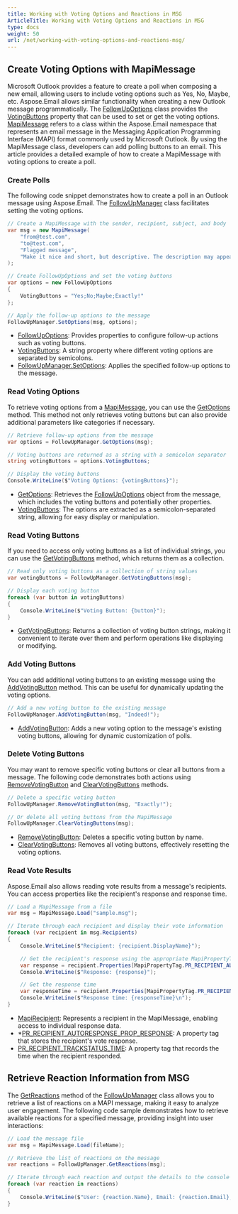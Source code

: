 ```yaml
---
title: Working with Voting Options and Reactions in MSG
ArticleTitle: Working with Voting Options and Reactions in MSG
type: docs
weight: 50
url: /net/working-with-voting-options-and-reactions-msg/
---
```



## **Create Voting Options with MapiMessage**

Microsoft Outlook provides a feature to create a poll when composing a new email, allowing users to include voting options such as Yes, No, Maybe, etc. Aspose.Email allows similar functionality when creating a new Outlook message programmatically. The [FollowUpOptions](https://reference.aspose.com/email/net/aspose.email.mapi/followupoptions/) class provides the [VotingButtons](https://reference.aspose.com/email/net/aspose.email.mapi/followupoptions/votingbuttons/) property that can be used to set or get the voting options. [MapiMessage](https://reference.aspose.com/email/net/aspose.email.mapi/mapimessage/) refers to a class within the Aspose.Email namespace that represents an email message in the Messaging Application Programming Interface (MAPI) format commonly used by Microsoft Outlook. By using the MapiMessage class, developers can add polling buttons to an email. This article provides a detailed example of how to create a MapiMessage with voting options to create a poll.

### **Create Polls**

The following code snippet demonstrates how to create a poll in an Outlook message using Aspose.Email. The [FollowUpManager](https://reference.aspose.com/email/net/aspose.email.mapi/followupmanager/) class facilitates setting the voting options.

```csharp
// Create a MapiMessage with the sender, recipient, subject, and body
var msg = new MapiMessage(
    "from@test.com",
    "to@test.com",
    "Flagged message",
    "Make it nice and short, but descriptive. The description may appear in search engines' search results pages..."
);

// Create FollowUpOptions and set the voting buttons
var options = new FollowUpOptions
{
    VotingButtons = "Yes;No;Maybe;Exactly!"
};

// Apply the follow-up options to the message
FollowUpManager.SetOptions(msg, options);
```

- [FollowUpOptions](https://reference.aspose.com/email/net/aspose.email.mapi/followupoptions/): Provides properties to configure follow-up actions such as voting buttons.
- [VotingButtons](https://reference.aspose.com/email/net/aspose.email.mapi/followupoptions/votingbuttons/): A string property where different voting options are separated by semicolons.
- [FollowUpManager.SetOptions](https://reference.aspose.com/email/net/aspose.email.mapi/followupmanager/setoptions/): Applies the specified follow-up options to the message.

### **Read Voting Options**

To retrieve voting options from a [MapiMessage](https://reference.aspose.com/email/net/aspose.email.mapi/mapimessage/), you can use the [GetOptions](https://reference.aspose.com/email/net/aspose.email.mapi/followupmanager/getoptions/) method. This method not only retrieves voting buttons but can also provide additional parameters like categories if necessary.

```csharp
// Retrieve follow-up options from the message
var options = FollowUpManager.GetOptions(msg);

// Voting buttons are returned as a string with a semicolon separator
string votingButtons = options.VotingButtons;

// Display the voting buttons
Console.WriteLine($"Voting Options: {votingButtons}");
```

- [GetOptions](https://reference.aspose.com/email/net/aspose.email.mapi/followupmanager/getoptions/): Retrieves the [FollowUpOptions](https://reference.aspose.com/email/net/aspose.email.mapi/followupoptions/) object from the message, which includes the voting buttons and potentially other properties.
- [VotingButtons](https://reference.aspose.com/email/net/aspose.email.mapi/followupoptions/votingbuttons/): The options are extracted as a semicolon-separated string, allowing for easy display or manipulation.

### **Read Voting Buttons**

If you need to access only voting buttons as a list of individual strings, you can use the [GetVotingButtons](https://reference.aspose.com/email/net/aspose.email.mapi/followupmanager/getvotingbuttons/) method, which returns them as a collection.

```csharp
// Read only voting buttons as a collection of string values
var votingButtons = FollowUpManager.GetVotingButtons(msg);

// Display each voting button
foreach (var button in votingButtons)
{
    Console.WriteLine($"Voting Button: {button}");
}
```

- [GetVotingButtons](https://reference.aspose.com/email/net/aspose.email.mapi/followupmanager/getvotingbuttons/): Returns a collection of voting button strings, making it convenient to iterate over them and perform operations like displaying or modifying.

### **Add Voting Buttons**

You can add additional voting buttons to an existing message using the [AddVotingButton](https://reference.aspose.com/email/net/aspose.email.mapi/followupmanager/addvotingbutton/) method. This can be useful for dynamically updating the voting options.

```csharp
// Add a new voting button to the existing message
FollowUpManager.AddVotingButton(msg, "Indeed!");
```

- [AddVotingButton](https://reference.aspose.com/email/net/aspose.email.mapi/followupmanager/addvotingbutton/): Adds a new voting option to the message's existing voting buttons, allowing for dynamic customization of polls.

### **Delete Voting Buttons**

You may want to remove specific voting buttons or clear all buttons from a message. The following code demonstrates both actions using [RemoveVotingButton](https://reference.aspose.com/email/net/aspose.email.mapi/followupmanager/removevotingbutton/) and [ClearVotingButtons](https://reference.aspose.com/email/net/aspose.email.mapi/followupmanager/clearvotingbuttons/) methods.

```csharp
// Delete a specific voting button
FollowUpManager.RemoveVotingButton(msg, "Exactly!");

// Or delete all voting buttons from the MapiMessage
FollowUpManager.ClearVotingButtons(msg);
```

- [RemoveVotingButton](https://reference.aspose.com/email/net/aspose.email.mapi/followupmanager/removevotingbutton/): Deletes a specific voting button by name.
- [ClearVotingButtons](https://reference.aspose.com/email/net/aspose.email.mapi/followupmanager/clearvotingbuttons/): Removes all voting buttons, effectively resetting the voting options.

### **Read Vote Results**

Aspose.Email also allows reading vote results from a message's recipients. You can access properties like the recipient's response and response time.

```csharp
// Load a MapiMessage from a file
var msg = MapiMessage.Load("sample.msg");

// Iterate through each recipient and display their vote information
foreach (var recipient in msg.Recipients)
{
    Console.WriteLine($"Recipient: {recipient.DisplayName}");

    // Get the recipient's response using the appropriate MapiPropertyTag
    var response = recipient.Properties[MapiPropertyTag.PR_RECIPIENT_AUTORESPONSE_PROP_RESPONSE].GetString();
    Console.WriteLine($"Response: {response}");

    // Get the response time
    var responseTime = recipient.Properties[MapiPropertyTag.PR_RECIPIENT_TRACKSTATUS_TIME].GetDateTime();
    Console.WriteLine($"Response time: {responseTime}\n");
}
```

- [MapiRecipient](https://reference.aspose.com/email/net/aspose.email.mapi/mapirecipient/#mapirecipient-class): Represents a recipient in the MapiMessage, enabling access to individual response data.
- *[PR_RECIPIENT_AUTORESPONSE_PROP_RESPONSE](https://reference.aspose.com/email/net/aspose.email.mapi/mapipropertytag/pr_recipient_autoresponse_prop_response/): A property tag that stores the recipient's vote response.
- [PR_RECIPIENT_TRACKSTATUS_TIME](https://reference.aspose.com/email/net/aspose.email.mapi/mapipropertytag/pr_recipient_trackstatus_time/): A property tag that records the time when the recipient responded.

## **Retrieve Reaction Information from MSG**

The [GetReactions](https://reference.aspose.com/email/net/aspose.email.mapi/followupmanager/getreactions/) method of the [FollowUpManager](https://reference.aspose.com/email/net/aspose.email.mapi/followupmanager/) class allows you to retrieve a list of reactions on a MAPI message, making it easy to analyze user engagement. The following code sample demonstrates how to retrieve available reactions for a specified message, providing insight into user interactions:

```cs
// Load the message file
var msg = MapiMessage.Load(fileName);

// Retrieve the list of reactions on the message
var reactions = FollowUpManager.GetReactions(msg);

// Iterate through each reaction and output the details to the console
foreach (var reaction in reactions)
{
    Console.WriteLine($"User: {reaction.Name}, Email: {reaction.Email}, Reaction: {reaction.Type}, Date: {reaction.ReactionDateTime}");
}
```
